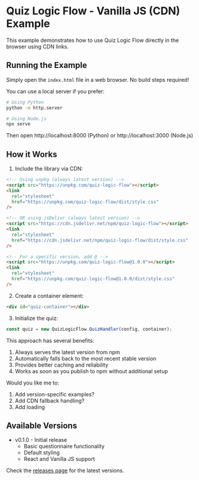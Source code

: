 # Quiz Logic Flow - Vanilla JS (CDN) Example

This example demonstrates how to use Quiz Logic Flow directly in the browser using CDN links.

## Running the Example

Simply open the `index.html` file in a web browser. No build steps required!

You can use a local server if you prefer:

```bash
# Using Python
python -m http.server

# Using Node.js
npx serve
```

Then open http://localhost:8000 (Python) or http://localhost:3000 (Node.js)

## How it Works

1. Include the library via CDN:

```html
<!-- Using unpkg (always latest version) -->
<script src="https://unpkg.com/quiz-logic-flow"></script>
<link
  rel="stylesheet"
  href="https://unpkg.com/quiz-logic-flow/dist/style.css"
/>

<!-- OR using jsDelivr (always latest version) -->
<script src="https://cdn.jsdelivr.net/npm/quiz-logic-flow"></script>
<link
  rel="stylesheet"
  href="https://cdn.jsdelivr.net/npm/quiz-logic-flow/dist/style.css"
/>

<!-- For a specific version, add @ -->
<script src="https://unpkg.com/quiz-logic-flow@1.0.0"></script>
<link
  rel="stylesheet"
  href="https://unpkg.com/quiz-logic-flow@1.0.0/dist/style.css"
/>
```

2. Create a container element:

```html
<div id="quiz-container"></div>
```

3. Initialize the quiz:

```javascript
const quiz = new QuizLogicFlow.QuizHandler(config, container);
```

This approach has several benefits:

1. Always serves the latest version from npm
2. Automatically falls back to the most recent stable version
3. Provides better caching and reliability
4. Works as soon as you publish to npm without additional setup

Would you like me to:

1. Add version-specific examples?
2. Add CDN fallback handling?
3. Add loading

## Available Versions

- v0.1.0 - Initial release
  - Basic questionnaire functionality
  - Default styling
  - React and Vanilla JS support

Check the [releases page](https://github.com/[your-username]/quiz-logic-flow/releases) for the latest versions.
